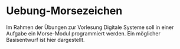 # Uebung-Morsezeichen

Im Rahmen der Übungen zur Vorlesung Digitale Systeme soll in einer Aufgabe ein Morse-Modul programmiert werden. Ein möglicher Basisentwurf ist hier dargestellt.
